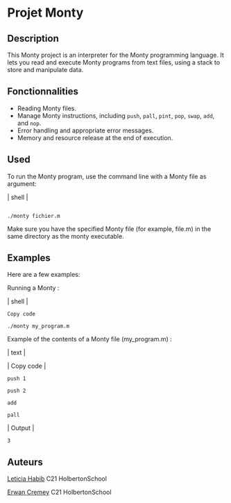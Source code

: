 
# Projet Monty

## Description

This Monty project is an interpreter for the Monty programming language. It lets you read and execute Monty programs from text files, using a stack to store and manipulate data.


## Fonctionnalities

- Reading Monty files.
- Manage Monty instructions, including `push`, `pall`, `pint`, `pop`, `swap`, `add`, and `nop`.
- Error handling and appropriate error messages.
- Memory and resource release at the end of execution.

## Used

To run the Monty program, use the command line with a Monty file as argument:

 | shell |
 ```

 ./monty fichier.m
```

Make sure you have the specified Monty file (for example, file.m) in the same directory as the monty executable.



## Examples

Here are a few examples:



Running a Monty :


| shell |

```
Copy code

./monty my_program.m
```





Example of the contents of a Monty file  (my_program.m) :



| text |

| Copy code |
```
push 1

push 2

add

pall
```
| Output |

```
3
```

## Auteurs


[Leticia Habib](https://github.com/letihab) C21 HolbertonSchool

[Erwan Cremey](https://github.com/ER1-53) C21 HolbertonSchool


